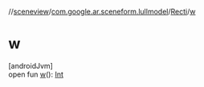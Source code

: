 //[sceneview](../../../index.md)/[com.google.ar.sceneform.lullmodel](../index.md)/[Recti](index.md)/[w](w.md)

# w

[androidJvm]\
open fun [w](w.md)(): [Int](https://kotlinlang.org/api/latest/jvm/stdlib/kotlin/-int/index.html)
